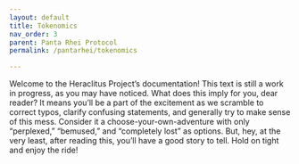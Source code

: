 ```yaml
---
layout: default
title: Tokenomics
nav_order: 3
parent: Panta Rhei Protocol
permalink: /pantarhei/tokenomics

---
```


Welcome to the Heraclitus Project’s documentation! This text is still a work in progress, as you may have noticed. What does this imply for you, dear reader? It means you’ll be a part of the excitement as we scramble to correct typos, clarify confusing statements, and generally try to make sense of this mess. Consider it a choose-your-own-adventure with only “perplexed,” “bemused,” and “completely lost” as options. But, hey, at the very least, after reading this, you’ll have a good story to tell. Hold on tight and enjoy the ride!

